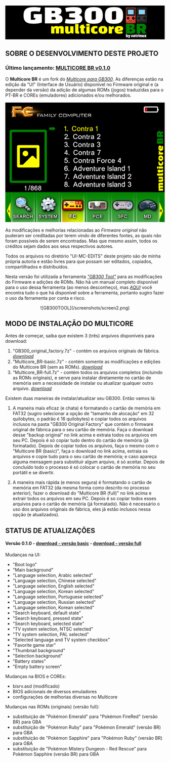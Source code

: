 <div align="center">

![MULTICORE BR](/screenshots/screen0.png)

</div>

## SOBRE O DESENVOLVIMENTO DESTE PROJETO

### Último lançamento: [MULTICORE BR v0.1.0](https://archive.org/details/multicore-br-basic)

O **Multicore BR** é um fork do *[Multicore para GB300](https://github.com/tzubertowski/gb300_multicore)*. As diferenças estão na edição da "UI" (Interface de Usuário) disponível no Firmware original e (a depender da versão) da adição de algumas ROMs (jogos) traduzidas para o PT-BR e COREs (emuladores) adicionados e/ou melhorados.

<div align="center">

![UI-MC-EDITS](/screenshots/screen1.png)

</div>

As modificações e melhorias relacionadas ao *Firmware original* não puderam ser creditadas por terem vindo de diferentes fontes, as quais não foram possíveis de serem encontradas. Mas que mesmo assim, todos os créditos sejam dados aos seus respectivos autores.

Todos os arquivos no diretório "UI-MC-EDITS" deste projeto são de minha própria autoria e estão livres para que possam ser editados, copiados, compartilhados e distribuídos.

Nesta versão foi utilizada a ferramenta *["GB300 Tool"](https://github.com/nummacway/gb300tool)* para as modificações do Firmware e adições de ROMs. Não há um manual completo disponível para o uso dessa ferramenta (ao menos desconheço), mas *[AQUI](https://github.com/nummacway/gb300tool)* você encontra tudo o que há disponível sobre a ferramenta, portanto sugiro fazer o uso da ferramenta por conta e risco.

<div align="center">
![GB300TOOL](/screenshots/screen2.png)
</div>

## MODO DE INSTALAÇÃO DO MULTICORE

Antes de começar, saiba que existem 3 (três) arquivos disponíveis para download:
1. "GB300_original_factory.7z" - contém os arquivos originais de fábrica. *[download](https://archive.org/details/gb-300-original-factory)*
2. "Multicore_BR-basic.7z" - contém somente as modificações e edições do Multicore BR (sem as ROMs). *[download](https://archive.org/details/multicore-br-basic)*
3. "Multicore_BR-full.7z" - contém todos os arquivos completos (incluindo as ROMs originais), e serve para instalar diretamente no cartão de memória sem a necessidade de instalar ou atualizar qualquer outro arquivo. *[download](https://archive.org/details/multicore-br-full)*

Existem duas maneiras de instalar/atualizar seu GB300. Então vamos lá:

1. A maneira mais eficaz (e chata) é formatando o cartão de memória em FAT32 (sugiro selecionar a opção de "tamanho de alocação" em 32 quilobytes, o padrão é 16 quilobytes) e copiar todos os arquivos inclusos na pasta "GB300 Original Factory" que contém o firmware original de fábrica para o seu cartão de memória. Faça o download desse "backup original" no link acima e extraia todos os arquivos em seu PC. Depois é só copiar tudo dentro do cartão de memória (já formatado). Depois de copiar todos os arquivos, faça o mesmo com o "Multicore BR (basic)", faça o download no link acima, extraia os arquivos e copie tudo para o seu cartão de memória; e caso apareça alguma mensagem para substituir algum arquivo, é só aceitar. Depois de concluído todo o processo é só colocar o cartão de memória no seu portátil e se divertir.

2. A maneira mais rápida (e menos segura) é formatando o cartão de memória em FAT32 (da mesma forma como descrito no processo anterior), fazer o download do "Multicore BR (full)" no link acima e extrair todos os arquivos em seu PC. Depois é so copiar todos esses arquivos para o cartão de memória (já formatado). Não é necessário o uso dos arquivos originais de fábrica, eles já estão inclusos nessa opção (e atualizados).

## STATUS DE ATUALIZAÇÕES

#### Versão 0.1.0 - [download - versão basic](https://archive.org/details/multicore-br-basic) - [download - versão full](https://archive.org/details/multicore-br-full)

Mudanças na UI:
- "Boot logo"
- "Main background"
- "Language selection, Arabic selected"
- "Language selection, Chinese selected"
- "Language selection, English selected"
- "Language selection, Korean selected"
- "Language selection, Portuguese selected"
- "Language selection, Russian selected"
- "Language selection, Korean selected"
- "Search keyboard, default state"
- "Search keyboard, pressed state"
- "Search keyboard, selected state"
- "TV system selection, NTSC selected"
- "TV system selection, PAL selected"
- "Selected language and TV system checkbox"
- "Favorite game star"
- "Thumbnail background"
- "Selection background"
- "Battery states"
- "Empty battery screen"

Mudanças na BIOS e COREs:
- bisrv.asd (modificado)
- BIOS adicionais de diversos emuladores
- configurações de melhorias diversas no Multicore

Mudanças nas ROMs (originais) (versão full):
- substituição de "Pokémon Emerald" para "Pokémon FireRed" (versão BR) para GBA
- substituição de "Pokémon Ruby" para "Pokémon Emerald" (versão BR) para GBA
- substituição de "Pokémon Sapphire" para "Pokémon Ruby" (versão BR) para GBA
- substituição de "Pokémon Mistery Dungeon - Red Rescue" para Pokémon Sapphire (versão BR) para GBA


